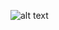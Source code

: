 ![alt text](https://github.com/sleeeplord/sleeeplord/assets/174416256/ea511f97-b9ca-45f7-a4d7-c896662f9e73)
<!--
**sleeeplord/sleeeplord** is a ✨ _special_ ✨ repository because its `README.md` (this file) appears on your GitHub profile.

Here are some ideas to get you started:

- 🔭 I’m currently working on ...
- 🌱 I’m currently learning ...
- 👯 I’m looking to collaborate on ...
- 🤔 I’m looking for help with ...
- 💬 Ask me about ...
- 📫 How to reach me: ...
- 😄 Pronouns: ...
- ⚡ Fun fact: ...
-->
